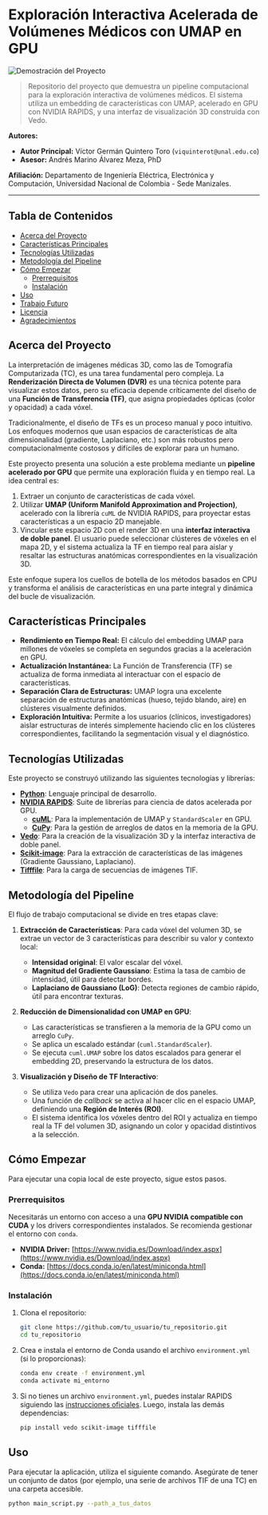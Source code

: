 # Exploración Interactiva Acelerada de Volúmenes Médicos con UMAP en GPU

![Demostración del Proyecto](https://via.placeholder.com/800x400.png?text=Añade+aquí+un+GIF+o+imagen+de+tu+proyecto)

> Repositorio del proyecto que demuestra un pipeline computacional para la exploración interactiva de volúmenes médicos. El sistema utiliza un embedding de características con UMAP, acelerado en GPU con NVIDIA RAPIDS, y una interfaz de visualización 3D construida con Vedo.

**Autores:**
*   **Autor Principal:** Víctor Germán Quintero Toro (`viquinterot@unal.edu.co`)
*   **Asesor:** Andrés Marino Álvarez Meza, PhD

**Afiliación:** Departamento de Ingeniería Eléctrica, Electrónica y Computación, Universidad Nacional de Colombia - Sede Manizales.

---

## Tabla de Contenidos
* [Acerca del Proyecto](#acerca-del-proyecto)
* [Características Principales](#características-principales)
* [Tecnologías Utilizadas](#tecnologías-utilizadas)
* [Metodología del Pipeline](#metodología-del-pipeline)
* [Cómo Empezar](#cómo-empezar)
  * [Prerrequisitos](#prerrequisitos)
  * [Instalación](#instalación)
* [Uso](#uso)
* [Trabajo Futuro](#trabajo-futuro)
* [Licencia](#licencia)
* [Agradecimientos](#agradecimientos)

## Acerca del Proyecto

La interpretación de imágenes médicas 3D, como las de Tomografía Computarizada (TC), es una tarea fundamental pero compleja. La **Renderización Directa de Volumen (DVR)** es una técnica potente para visualizar estos datos, pero su eficacia depende críticamente del diseño de una **Función de Transferencia (TF)**, que asigna propiedades ópticas (color y opacidad) a cada vóxel.

Tradicionalmente, el diseño de TFs es un proceso manual y poco intuitivo. Los enfoques modernos que usan espacios de características de alta dimensionalidad (gradiente, Laplaciano, etc.) son más robustos pero computacionalmente costosos y difíciles de explorar para un humano.

Este proyecto presenta una solución a este problema mediante un **pipeline acelerado por GPU** que permite una exploración fluida y en tiempo real. La idea central es:
1.  Extraer un conjunto de características de cada vóxel.
2.  Utilizar **UMAP (Uniform Manifold Approximation and Projection)**, acelerado con la librería `cuML` de NVIDIA RAPIDS, para proyectar estas características a un espacio 2D manejable.
3.  Vincular este espacio 2D con el render 3D en una **interfaz interactiva de doble panel**. El usuario puede seleccionar clústeres de vóxeles en el mapa 2D, y el sistema actualiza la TF en tiempo real para aislar y resaltar las estructuras anatómicas correspondientes en la visualización 3D.

Este enfoque supera los cuellos de botella de los métodos basados en CPU y transforma el análisis de características en una parte integral y dinámica del bucle de visualización.

## Características Principales

*   **Rendimiento en Tiempo Real:** El cálculo del embedding UMAP para millones de vóxeles se completa en segundos gracias a la aceleración en GPU.
*   **Actualización Instantánea:** La Función de Transferencia (TF) se actualiza de forma inmediata al interactuar con el espacio de características.
*   **Separación Clara de Estructuras:** UMAP logra una excelente separación de estructuras anatómicas (hueso, tejido blando, aire) en clústeres visualmente definidos.
*   **Exploración Intuitiva:** Permite a los usuarios (clínicos, investigadores) aislar estructuras de interés simplemente haciendo clic en los clústeres correspondientes, facilitando la segmentación visual y el diagnóstico.

## Tecnologías Utilizadas

Este proyecto se construyó utilizando las siguientes tecnologías y librerías:

*   **[Python](https://www.python.org/)**: Lenguaje principal de desarrollo.
*   **[NVIDIA RAPIDS](https://rapids.ai/)**: Suite de librerías para ciencia de datos acelerada por GPU.
    *   **[cuML](https://github.com/rapidsai/cuml)**: Para la implementación de UMAP y `StandardScaler` en GPU.
    *   **[CuPy](https://cupy.dev/)**: Para la gestión de arreglos de datos en la memoria de la GPU.
*   **[Vedo](https://vedo.embl.es/)**: Para la creación de la visualización 3D y la interfaz interactiva de doble panel.
*   **[Scikit-image](https://scikit-image.org/)**: Para la extracción de características de las imágenes (Gradiente Gaussiano, Laplaciano).
*   **[Tifffile](https://pypi.org/project/tifffile/)**: Para la carga de secuencias de imágenes TIF.

## Metodología del Pipeline

El flujo de trabajo computacional se divide en tres etapas clave:

1.  **Extracción de Características**: Para cada vóxel del volumen 3D, se extrae un vector de 3 características para describir su valor y contexto local:
    *   **Intensidad original**: El valor escalar del vóxel.
    *   **Magnitud del Gradiente Gaussiano**: Estima la tasa de cambio de intensidad, útil para detectar bordes.
    *   **Laplaciano de Gaussiano (LoG)**: Detecta regiones de cambio rápido, útil para encontrar texturas.

2.  **Reducción de Dimensionalidad con UMAP en GPU**:
    *   Las características se transfieren a la memoria de la GPU como un arreglo `CuPy`.
    *   Se aplica un escalado estándar (`cuml.StandardScaler`).
    *   Se ejecuta `cuml.UMAP` sobre los datos escalados para generar el embedding 2D, preservando la estructura de los datos.

3.  **Visualización y Diseño de TF Interactivo**:
    *   Se utiliza `Vedo` para crear una aplicación de dos paneles.
    *   Una función de _callback_ se activa al hacer clic en el espacio UMAP, definiendo una **Región de Interés (ROI)**.
    *   El sistema identifica los vóxeles dentro del ROI y actualiza en tiempo real la TF del volumen 3D, asignando un color y opacidad distintivos a la selección.

## Cómo Empezar

Para ejecutar una copia local de este proyecto, sigue estos pasos.

### Prerrequisitos

Necesitarás un entorno con acceso a una **GPU NVIDIA compatible con CUDA** y los drivers correspondientes instalados. Se recomienda gestionar el entorno con `conda`.

*   **NVIDIA Driver:** [https://www.nvidia.es/Download/index.aspx](https://www.nvidia.es/Download/index.aspx)
*   **Conda:** [https://docs.conda.io/en/latest/miniconda.html](https://docs.conda.io/en/latest/miniconda.html)

### Instalación

1.  Clona el repositorio:
    ```sh
    git clone https://github.com/tu_usuario/tu_repositorio.git
    cd tu_repositorio
    ```
2.  Crea e instala el entorno de Conda usando el archivo `environment.yml` (si lo proporcionas):
    ```sh
    conda env create -f environment.yml
    conda activate mi_entorno
    ```
3.  Si no tienes un archivo `environment.yml`, puedes instalar RAPIDS siguiendo las [instrucciones oficiales](https://rapids.ai/start.html#get-rapids). Luego, instala las demás dependencias:
    ```sh
    pip install vedo scikit-image tifffile
    ```

## Uso

Para ejecutar la aplicación, utiliza el siguiente comando. Asegúrate de tener un conjunto de datos (por ejemplo, una serie de archivos TIF de una TC) en una carpeta accesible.

```sh
python main_script.py --path_a_tus_datos
